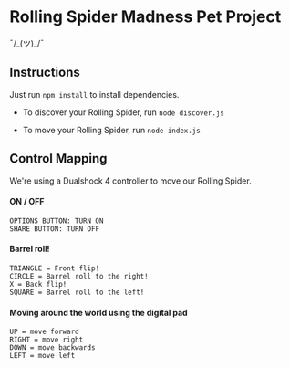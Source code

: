 # Rolling Spider Madness Pet Project

¯/\_(ツ)_/¯ 

## Instructions

Just run `npm install` to install dependencies.

- To discover your Rolling Spider, run `node discover.js`

- To move your Rolling Spider, run `node index.js`

## Control Mapping

We're using a Dualshock 4 controller to move our Rolling Spider.

#### ON / OFF

```
OPTIONS BUTTON: TURN ON
SHARE BUTTON: TURN OFF
```

#### Barrel roll!

```
TRIANGLE = Front flip!
CIRCLE = Barrel roll to the right!
X = Back flip!
SQUARE = Barrel roll to the left!
```

#### Moving around the world using the digital pad

```
UP = move forward
RIGHT = move right
DOWN = move backwards
LEFT = move left
```
